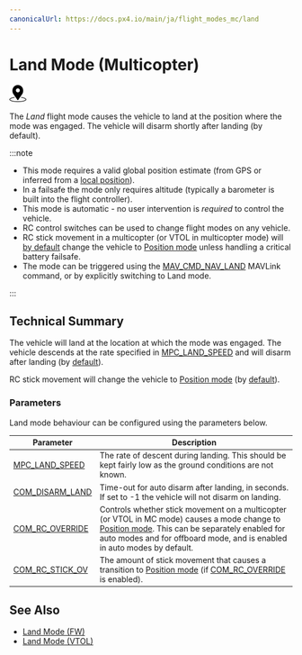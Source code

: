```yaml
---
canonicalUrl: https://docs.px4.io/main/ja/flight_modes_mc/land
---
```


# Land Mode (Multicopter)

[<img src="../../assets/site/position_fixed.svg" title="Position estimate required (e.g. GPS)" width="30px" />](../getting_started/flight_modes.md#key_position_fixed)

The _Land_ flight mode causes the vehicle to land at the position where the mode was engaged. The vehicle will disarm shortly after landing (by default).

:::note


- This mode requires a valid global position estimate (from GPS or inferred from a [local position](../ros/external_position_estimation.md#enabling-auto-modes-with-a-local-position)).
- In a failsafe the mode only requires altitude (typically a barometer is built into the flight controller).
- This mode is automatic - no user intervention is _required_ to control the vehicle.
- RC control switches can be used to change flight modes on any vehicle.
- RC stick movement in a multicopter (or VTOL in multicopter mode) will [by default](#COM_RC_OVERRIDE) change the vehicle to [Position mode](../flight_modes_mc/position.md) unless handling a critical battery failsafe.
- The mode can be triggered using the [MAV_CMD_NAV_LAND](https://mavlink.io/en/messages/common.html#MAV_CMD_NAV_LAND) MAVLink command, or by explicitly switching to Land mode.

:::


## Technical Summary

The vehicle will land at the location at which the mode was engaged. The vehicle descends at the rate specified in [MPC_LAND_SPEED](#MPC_LAND_SPEED) and will disarm after landing (by [default](#COM_DISARM_LAND)).

RC stick movement will change the vehicle to [Position mode](../flight_modes_mc/position.md) (by [default](#COM_RC_OVERRIDE)).

### Parameters

Land mode behaviour can be configured using the parameters below.

| Parameter                                                                                               | Description                                                                                                                                                                                                                                                  |
| ------------------------------------------------------------------------------------------------------- | ------------------------------------------------------------------------------------------------------------------------------------------------------------------------------------------------------------------------------------------------------------ |
| <a id="MPC_LAND_SPEED"></a>[MPC_LAND_SPEED](../advanced_config/parameter_reference.md#MPC_LAND_SPEED)   | The rate of descent during landing. This should be kept fairly low as the ground conditions are not known.                                                                                                                                                   |
| <a id="COM_DISARM_LAND"></a>[COM_DISARM_LAND](../advanced_config/parameter_reference.md#COM_DISARM_LAND) | Time-out for auto disarm after landing, in seconds. If set to -1 the vehicle will not disarm on landing.                                                                                                                                                     |
| <a id="COM_RC_OVERRIDE"></a>[COM_RC_OVERRIDE](../advanced_config/parameter_reference.md#COM_RC_OVERRIDE) | Controls whether stick movement on a multicopter (or VTOL in MC mode) causes a mode change to [Position mode](../flight_modes_mc/position.md). This can be separately enabled for auto modes and for offboard mode, and is enabled in auto modes by default. |
| <a id="COM_RC_STICK_OV"></a>[COM_RC_STICK_OV](../advanced_config/parameter_reference.md#COM_RC_STICK_OV) | The amount of stick movement that causes a transition to [Position mode](../flight_modes_mc/position.md) (if [COM_RC_OVERRIDE](#COM_RC_OVERRIDE) is enabled).                                                                                              |

## See Also

- [Land Mode (FW)](../flight_modes_fw/land.md)
- [Land Mode (VTOL)](../flight_modes/land.md)
